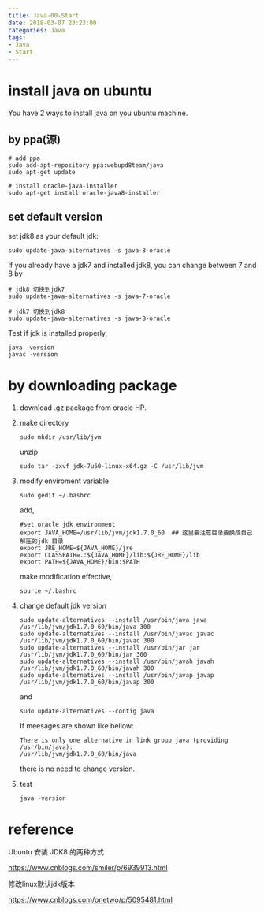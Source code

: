 ```yaml
---
title: Java-00-Start
date: 2018-03-07 23:23:00
categories: Java
tags:
- Java
- Start
---
```


# install java on ubuntu

You have 2 ways to install java on you ubuntu machine.

## by ppa(源)

```
# add ppa
sudo add-apt-repository ppa:webupd8team/java
sudo apt-get update
```

```
# install oracle-java-installer
sudo apt-get install oracle-java8-installer
```

## set default version

set jdk8 as your default jdk:

```
sudo update-java-alternatives -s java-8-oracle
```

If you already have a  jdk7 and installed jdk8, you can change between 7 and 8 by

```
# jdk8 切换到jdk7
sudo update-java-alternatives -s java-7-oracle
```

```
# jdk7 切换到jdk8
sudo update-java-alternatives -s java-8-oracle
```

Test if jdk is installed properly,

```
java -version
javac -version
```

# by downloading package

1. download .gz package from oracle HP.

2. make directory

   ```
   sudo mkdir /usr/lib/jvm
   ```

   unzip

   ```
   sudo tar -zxvf jdk-7u60-linux-x64.gz -C /usr/lib/jvm
   ```

3. modify enviroment variable

   ```
   sudo gedit ~/.bashrc
   ```

   add,

   ```
   #set oracle jdk environment
   export JAVA_HOME=/usr/lib/jvm/jdk1.7.0_60  ## 这里要注意目录要换成自己解压的jdk 目录
   export JRE_HOME=${JAVA_HOME}/jre  
   export CLASSPATH=.:${JAVA_HOME}/lib:${JRE_HOME}/lib  
   export PATH=${JAVA_HOME}/bin:$PATH 
   ```

   make modification effective,

   ```
   source ~/.bashrc
   ```

4. change default jdk version

   ```
   sudo update-alternatives --install /usr/bin/java java /usr/lib/jvm/jdk1.7.0_60/bin/java 300  
   sudo update-alternatives --install /usr/bin/javac javac /usr/lib/jvm/jdk1.7.0_60/bin/javac 300  
   sudo update-alternatives --install /usr/bin/jar jar /usr/lib/jvm/jdk1.7.0_60/bin/jar 300   
   sudo update-alternatives --install /usr/bin/javah javah /usr/lib/jvm/jdk1.7.0_60/bin/javah 300   
   sudo update-alternatives --install /usr/bin/javap javap /usr/lib/jvm/jdk1.7.0_60/bin/javap 300  
   ```

   and

   ```
   sudo update-alternatives --config java
   ```

   If meesages are shown like bellow:

   ```
   There is only one alternative in link group java (providing /usr/bin/java):
   /usr/lib/jvm/jdk1.7.0_60/bin/java
   ```

   there is no need to change version.

5. test

   ```
   java -version
   ```


# reference

Ubuntu 安装 JDK8 的两种方式

https://www.cnblogs.com/smiler/p/6939913.html

修改linux默认jdk版本

https://www.cnblogs.com/onetwo/p/5095481.html

